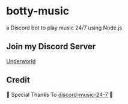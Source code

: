 # botty-music

a Discord bot to play music 24/7 using Node.js

## Join my Discord Server

[Underworld](https://discord.gg/hBu8eV)

## Credit

🙏 Special Thanks To [discord-music-24-7](https://github.com/moonstar-x/discord-music-24-7) 🙏
